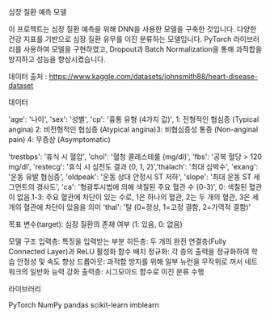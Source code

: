 심장 질환 예측 모델

이 프로젝트는 심장 질환 예측을 위해 DNN을 사용한 모델을 구축한 것입니다. 
다양한 건강 지표를 기반으로 심장 질환 유무를 이진 분류하는 모델입니다. 
PyTorch 라이브러리를 사용하여 모델을 구현하였고, Dropout과 Batch Normalization을 통해 과적합을 방지하고 성능을 향상시켰습니다.

데이터 출처 : https://www.kaggle.com/datasets/johnsmith88/heart-disease-dataset

데이터

'age': '나이',​
'sex': '성별',​
'cp': '흉통 유형 (4가지 값)',​
1: 전형적인 협심증 (Typical angina)​
2: 비전형적인 협심증 (Atypical angina)​
3: 비협심증성 통증 (Non-anginal pain)​
4: 무증상 (Asymptomatic)​

'trestbps': '휴식 시 혈압',​
'chol': '혈청 콜레스테롤 (mg/dl)',​
'fbs': '공복 혈당 > 120 mg/dl',​
'restecg': '휴식 시 심전도 결과 (0, 1, 2)',​
'thalach': '최대 심박수',​
'exang': '운동 유발 협심증',​
'oldpeak': '운동 상대 안정시 ST 저하',​
'slope': '최대 운동 ST 세그먼트의 경사도',​
'ca': '형광투시법에 의해 색칠된 주요 혈관 수 (0-3)',​
0: 색칠된 혈관이 없음.​
1-3: 주요 혈관에 차단이 있는 수로, 1은 하나의 혈관, 2는 두 개의 혈관, 3은 세 개의 혈관에 차단이 있음을 의미​
'thal': '탈 (0=정상, 1=고정 결함, 2=가역적 결함)'

목표 변수(target): 심장 질환의 존재 여부 (1: 있음, 0: 없음)

모델 구조
입력층: 특징을 입력받는 부분
히든층: 두 개의 완전 연결층(Fully Connected Layer)과 ReLU 활성화 함수
배치 정규화: 각 층의 출력을 정규화하여 학습 안정성 및 속도 향상
드롭아웃: 과적합 방지를 위해 일부 뉴런을 무작위로 꺼서 네트워크의 일반화 능력 강화
출력층: 시그모이드 함수로 이진 분류 수행

라이브러리

PyTorch
NumPy
pandas
scikit-learn
imblearn


